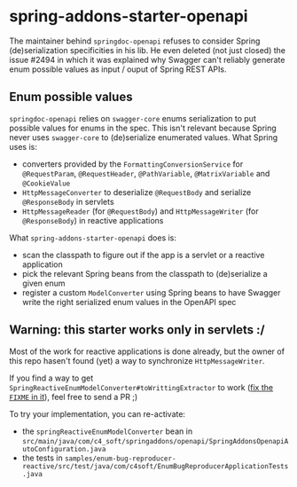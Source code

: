 # spring-addons-starter-openapi

The maintainer behind `springdoc-openapi` refuses to consider Spring (de)serialization specificities in his lib. He even deleted (not just closed) the issue #2494 in which it was explained why Swagger can't reliably generate enum possible values as input / ouput of Spring REST APIs.

## Enum possible values
`springdoc-openapi` relies on `swagger-core` enums serialization to put possible values for enums in the spec. This isn't relevant because Spring never uses `swagger-core` to (de)serialize enumerated values. What Spring uses is:
- converters provided by the `FormattingConversionService` for `@RequestParam`, `@RequestHeader`, `@PathVariable`, `@MatrixVariable` and `@CookieValue`
- `HttpMessageConverter` to deserialize `@RequestBody` and serialize `@ResponseBody` in servlets
- `HttpMessageReader` (for `@RequestBody`) and `HttpMessageWriter` (for `@ResponseBody`) in reactive applications

What `spring-addons-starter-openapi` does is:
- scan the classpath to figure out if the app is a servlet or a reactive application
- pick the relevant Spring beans from the classpath to (de)serialize a given enum
- register a custom `ModelConverter` using Spring beans to have Swagger write the right serialized enum values in the OpenAPI spec

## Warning: this starter works only in servlets :/
Most of the work for reactive applications is done already, but the owner of this repo hasen't found (yet) a way to synchronize `HttpMessageWriter`.

If you find a way to get `SpringReactiveEnumModelConverter#toWrittingExtractor` to work ([fix the `FIXME` in it](https://github.com/ch4mpy/spring-addons/blob/dfbe20387ae7c423c103b6e5b6d853087473a537/spring-addons-starter-openapi/src/main/java/com/c4_soft/springaddons/openapi/SpringReactiveEnumModelConverter.java#L158)), feel free to send a PR ;)

To try your implementation, you can re-activate:
- the `springReactiveEnumModelConverter` bean in `src/main/java/com/c4_soft/springaddons/openapi/SpringAddonsOpenapiAutoConfiguration.java`
- the tests in `samples/enum-bug-reproducer-reactive/src/test/java/com/c4soft/EnumBugReproducerApplicationTests.java`

